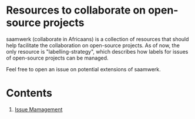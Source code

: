 Resources to collaborate on open-source projects
================

saamwerk (collaborate in Africaans) is a collection of resources that should
help facilitate the collaboration on open-source projects. As of now, the 
only resource is "labelling-strategy", which describes how labels for issues
of open-source projects can be managed.

Feel free to open an issue on potential extensions of saamwerk.

Contents
========
1. [Issue Mamagement](https://github.com/lorenzwalthert/saamwerk/blob/master/issue-management/labelling-strategy.md)